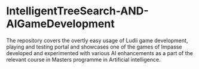 # IntelligentTreeSearch-AND-AIGameDevelopment
The repository covers the overtly easy usage of Ludii game development, playing and testing portal and showcases one of the games of Impasse developed and experimented with various AI enhancements as a part of the relevant course in Masters programme in Artificial intelligence.
